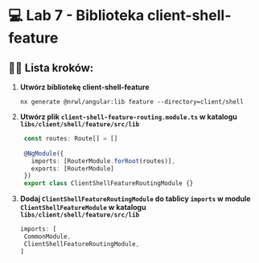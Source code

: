 # 💻 Lab 7 - Biblioteka client-shell-feature

## 🏋️‍♀️ Lista kroków:

1. **Utwórz bibliotekę client-shell-feature**

   ```shell
   nx generate @nrwl/angular:lib feature --directory=client/shell
   ```

2. **Utwórz plik `client-shell-feature-routing.module.ts` w katalogu `libs/client/shell/feature/src/lib`**

   ```typescript
    const routes: Route[] = []
    
    @NgModule({
      imports: [RouterModule.forRoot(routes)],
      exports: [RouterModule]
    })
    export class ClientShellFeatureRoutingModule {}
   ```

3. **Dodaj `ClientShellFeatureRoutingModule` do tablicy `imports` w module `ClientShellFeatureModule` w katalogu `libs/client/shell/feature/src/lib`**

   ```typescript
   imports: [
    CommonModule,
    ClientShellFeatureRoutingModule,
   ]
   ```
